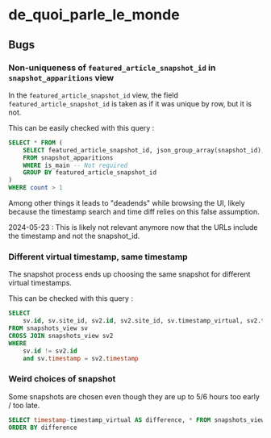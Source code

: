 # de_quoi_parle_le_monde

## Bugs

### Non-uniqueness of `featured_article_snapshot_id` in `snapshot_apparitions` view

In the `featured_article_snapshot_id` view, the field `featured_article_snapshot_id` is taken as if it was unique by row, but it is not. 

This can be easily checked with this query :

```sql
SELECT * FROM (
    SELECT featured_article_snapshot_id, json_group_array(snapshot_id), COUNT(*) as count
    FROM snapshot_apparitions
    WHERE is_main -- Not required
    GROUP BY featured_article_snapshot_id
)
WHERE count > 1
```

Among other things it leads to "deadends" while browsing the UI, likely because the timestamp search and time diff relies on this false assumption.

2024-05-23 : This is likely not relevant anymore now that the URLs include the timestamp and not the snapshot_id.

### Different virtual timestamp, same timestamp

The snapshot process ends up choosing the same snapshot for different virtual timestamps.

This can be checked with this query :

```sql
SELECT
    sv.id, sv.site_id, sv2.id, sv2.site_id, sv.timestamp_virtual, sv2.timestamp_virtual, sv2.timestamp
FROM snapshots_view sv
CROSS JOIN snapshots_view sv2
WHERE
    sv.id != sv2.id
    and sv.timestamp = sv2.timestamp
```

### Weird choices of snapshot

Some snapshots are chosen even though they are up to 5/6 hours too early / too late.

```sql
SELECT timestamp-timestamp_virtual AS difference, * FROM snapshots_view
ORDER BY difference
```
